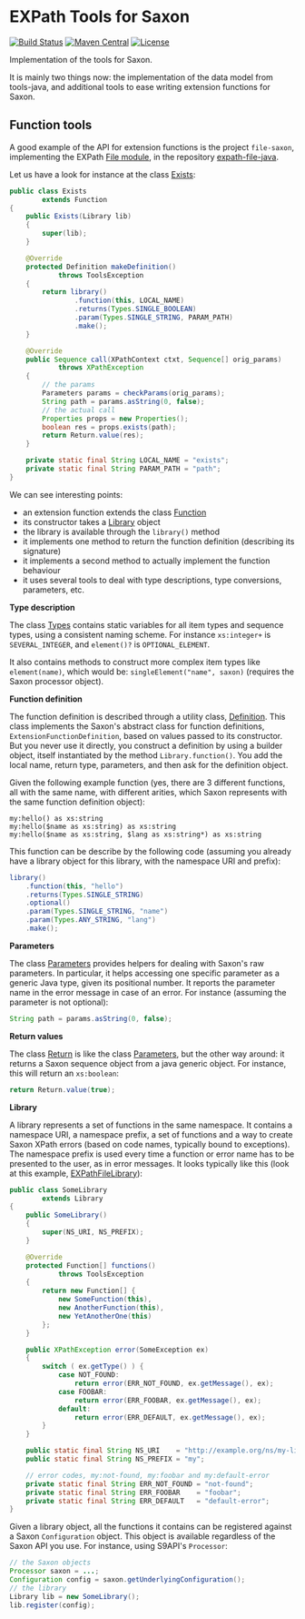 # EXPath Tools for Saxon

[![Build Status](https://travis-ci.com/expath/expath-tools-saxon.svg?branch=master)](https://travis-ci.com/expath/expath-tools-saxon)
[![Maven Central](https://img.shields.io/maven-central/v/org.expath.tools/tools-saxon.svg?label=Maven%20Central)](https://search.maven.org/search?q=g:%22org.expath.tools%22%20AND%20a:%22tools-saxon%22)
[![License](https://img.shields.io/badge/license-MPL%201.0-blue.svg)](https://opensource.org/licenses/MPL-1.0)

Implementation of the tools for Saxon.

It is mainly two things now: the implementation of the data model from
tools-java, and additional tools to ease writing extension functions for Saxon.

Function tools
--------------

A good example of the API for extension functions is the project `file-saxon`,
implementing the EXPath [File module](http://expath.org/spec/file), in the
repository [expath-file-java](https://github.com/fgeorges/expath-file-java).

Let us have a look for instance at the class
[Exists](https://github.com/fgeorges/expath-file-java/blob/master/file-saxon/src/org/expath/file/saxon/props/Exists.java):

```java
public class Exists
        extends Function
{
    public Exists(Library lib)
    {
        super(lib);
    }

    @Override
    protected Definition makeDefinition()
            throws ToolsException
    {
        return library()
                .function(this, LOCAL_NAME)
                .returns(Types.SINGLE_BOOLEAN)
                .param(Types.SINGLE_STRING, PARAM_PATH)
                .make();
    }

    @Override
    public Sequence call(XPathContext ctxt, Sequence[] orig_params)
            throws XPathException
    {
        // the params
        Parameters params = checkParams(orig_params);
        String path = params.asString(0, false);
        // the actual call
        Properties props = new Properties();
        boolean res = props.exists(path);
        return Return.value(res);
    }

    private static final String LOCAL_NAME = "exists";
    private static final String PARAM_PATH = "path";
}
```

We can see interesting points:

- an extension function extends the class [Function](https://github.com/expath/tools-saxon/blob/master/tools-saxon/src/org/expath/tools/saxon/fun/Function.java)
- its constructor takes a [Library](https://github.com/expath/tools-saxon/blob/master/tools-saxon/src/org/expath/tools/saxon/fun/Library.java) object
- the library is available through the `library()` method
- it implements one method to return the function definition (describing its signature)
- it implements a second method to actually implement the function behaviour
- it uses several tools to deal with type descriptions, type conversions, parameters, etc.

**Type description**

The class
[Types](https://github.com/expath/tools-saxon/blob/master/tools-saxon/src/org/expath/tools/saxon/fun/Types.java)
contains static variables for all item types and sequence types, using a
consistent naming scheme.  For instance `xs:integer+` is `SEVERAL_INTEGER`, and
`element()?` is `OPTIONAL_ELEMENT`.

It also contains methods to construct more complex item types like
`element(name)`, which would be: `singleElement("name", saxon)` (requires the
Saxon processor object).

**Function definition**

The function definition is described through a utility class,
[Definition](https://github.com/expath/tools-saxon/blob/master/tools-saxon/src/org/expath/tools/saxon/fun/Definition.java).
This class implements the Saxon's abstract class for function definitions,
`ExtensionFunctionDefinition`, based on values passed to its constructor.  But
you never use it directly, you construct a definition by using a builder object,
itself instantiated by the method `Library.function()`.  You add the local name,
return type, parameters, and then ask for the definition object.

Given the following example function (yes, there are 3 different functions, all
with the same name, with different arities, which Saxon represents with the same
function definition object):

```
my:hello() as xs:string
my:hello($name as xs:string) as xs:string
my:hello($name as xs:string, $lang as xs:string*) as xs:string
```

This function can be describe by the following code (assuming you already have a
library object for this library, with the namespace URI and prefix):

```java
library()
    .function(this, "hello")
    .returns(Types.SINGLE_STRING)
    .optional()
    .param(Types.SINGLE_STRING, "name")
    .param(Types.ANY_STRING, "lang")
    .make();
```

**Parameters**

The class
[Parameters](https://github.com/expath/tools-saxon/blob/master/tools-saxon/src/org/expath/tools/saxon/fun/Parameters.java)
provides helpers for dealing with Saxon's raw parameters.  In particular, it
helps accessing one specific parameter as a generic Java type, given its
positional number.  It reports the parameter name in the error message in case
of an error.  For instance (assuming the parameter is not optional):

```java
String path = params.asString(0, false);
```

**Return values**

The class
[Return](https://github.com/expath/tools-saxon/blob/master/tools-saxon/src/org/expath/tools/saxon/fun/Return.java)
is like the class
[Parameters](https://github.com/expath/tools-saxon/blob/master/tools-saxon/src/org/expath/tools/saxon/fun/Parameters.java),
but the other way around: it returns a Saxon sequence object from a java generic
object.  For instance, this will return an `xs:boolean`:

```java
return Return.value(true);
```

**Library**

A library represents a set of functions in the same namespace.  It contains a
namespace URI, a namespace prefix, a set of functions and a way to create Saxon
XPath errors (based on code names, typically bound to exceptions).  The namespace
prefix is used every time a function or error name has to be presented to the
user, as in error messages.  It looks typically like this (look at this example,
[EXPathFileLibrary](https://github.com/fgeorges/expath-file-java/blob/master/file-saxon/src/org/expath/file/saxon/EXPathFileLibrary.java)):

```java
public class SomeLibrary
        extends Library
{
    public SomeLibrary()
    {
        super(NS_URI, NS_PREFIX);
    }

    @Override
    protected Function[] functions()
            throws ToolsException
    {
        return new Function[] {
            new SomeFunction(this),
            new AnotherFunction(this),
            new YetAnotherOne(this)
        };
    }

    public XPathException error(SomeException ex)
    {
        switch ( ex.getType() ) {
            case NOT_FOUND:
                return error(ERR_NOT_FOUND, ex.getMessage(), ex);
            case FOOBAR:
                return error(ERR_FOOBAR, ex.getMessage(), ex);
            default:
                return error(ERR_DEFAULT, ex.getMessage(), ex);
        }
    }

    public static final String NS_URI    = "http://example.org/ns/my-library";
    public static final String NS_PREFIX = "my";

    // error codes, my:not-found, my:foobar and my:default-error
    private static final String ERR_NOT_FOUND = "not-found";
    private static final String ERR_FOOBAR    = "foobar";
    private static final String ERR_DEFAULT   = "default-error";
}
```

Given a library object, all the functions it contains can be registered against
a Saxon `Configuration` object.  This object is available regardless of the
Saxon API you use.  For instance, using S9API's `Processor`:

```java
// the Saxon objects
Processor saxon = ...;
Configuration config = saxon.getUnderlyingConfiguration();
// the library
Library lib = new SomeLibrary();
lib.register(config);
```
